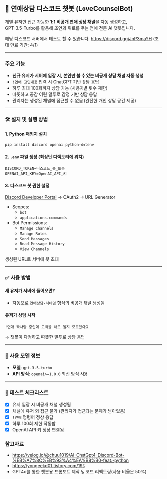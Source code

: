 ## 💌 연애상담 디스코드 챗봇 (LoveCounselBot)

개별 유저만 접근 가능한 **1:1 비공개 연애 상담 채널**을 자동 생성하고,  
GPT-3.5-Turbo를 활용해 조언과 위로를 주는 연애 전문 AI 챗봇입니다.

해당 디스코드 서버에서 테스트 할 수 있습니다.
https://discord.gg/JnP3maYH (초대 만료 기간: 4/1)

---

### 주요 기능

- **신규 유저가 서버에 입장 시, 본인만 볼 수 있는 비공개 상담 채널 자동 생성**
- `!연애 고민내용` 입력 시 ChatGPT 기반 상담 응답
- 하루 최대 100회까지 상담 가능 (사용자별 횟수 제한)
- 따뜻하고 공감 어린 말투로 감정 기반 상담 응답
- 관리자는 생성된 채널에 접근할 수 없음 (완전한 개인 상담 공간 제공)

---

### 🛠 설치 및 실행 방법

#### 1. Python 패키지 설치
```bash
pip install discord openai python-dotenv
```

#### 2. `.env` 파일 생성 (최상단 디렉토리에 위치)
```
DISCORD_TOKEN=디스코드_봇_토큰
OPENAI_API_KEY=OpenAI_API_키
```

#### 3. 디스코드 봇 권한 설정
[Discord Developer Portal](https://discord.com/developers/applications) → OAuth2 → URL Generator

- Scopes:
  - `bot`
  - `applications.commands`
- Bot Permissions:
  - `Manage Channels`
  - `Manage Roles`
  - `Send Messages`
  - `Read Message History`
  - `View Channels`

생성된 URL로 서버에 봇 초대

---

### ✅ 사용 방법

#### 새 유저가 서버에 들어오면?
- 자동으로 `연애상담-닉네임` 형식의 비공개 채널 생성됨

#### 유저가 상담 시작
```text
!연애 짝사랑 중인데 고백을 해도 될지 모르겠어요
```

→ 챗봇이 다정하고 따뜻한 말투로 상담 응답

---

### 🧠 사용 모델 정보

- **모델**: `gpt-3.5-turbo`
- **API 방식**: `openai>=1.0.0` 최신 방식 사용

---

### 🧪 테스트 체크리스트

- [x] 유저 입장 시 비공개 채널 생성됨
- [x] 채널에 유저 외 접근 불가 (관리자가 접근되는 문제가 남아있음)
- [x] `!연애` 명령어 정상 응답
- [x] 하루 100회 제한 작동함
- [x] OpenAI API 키 정상 연결됨

### 참고자료
- https://velog.io/@chuu1019/AI-ChatGpt4-Discord-Bot-%EB%A7%8C%EB%93%A4%EA%B8%B0-feat.-python
- https://yongeekd01.tistory.com/193
- GPT4o를 통한 챗봇용 프롬포트 제작 및 코드 리펙토링(사용 비율은 50%)
